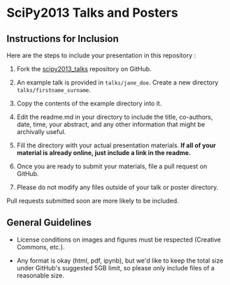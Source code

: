 SciPy2013 Talks and Posters
===========================

Instructions for Inclusion
--------------------------

Here are the steps to include your presentation in this repository :

1. Fork the [scipy2013_talks](https://github.com/scipy/scipy2013_talks)
   repository on GitHub.

1. An example talk is provided in ``talks/jane_doe``.
   Create a new directory ``talks/firstname_surname``.

1. Copy the contents of the example directory into it.

1. Edit the readme.md in your directory to include the title, co-authors, date,
   time, your abstract, and any other information that might be archivally useful. 

1. Fill the directory with your actual presentation materials. **If 
   all of your material is already online, just include a link in the readme.** 

1. Once you are ready to submit your materials, file a pull request on GitHub.

1. Please do not modify any files outside of your talk or poster directory.

Pull requests submitted soon are more likely to be included.

General Guidelines
------------------

- License conditions on images and figures must be respected (Creative Commons,
  etc.).

- Any format is okay (html, pdf, ipynb), but we'd like to keep the total size 
  under GitHub's suggested 5GB limit, so please only include files of a reasonable 
  size. 

